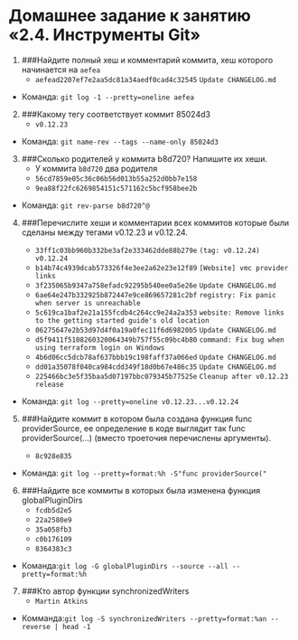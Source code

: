 # Домашнее задание к занятию «2.4. Инструменты Git»

1. ###Найдите полный хеш и комментарий коммита, хеш которого начинается на `aefea`
   - `aefead2207ef7e2aa5dc81a34aedf0cad4c32545` `Update CHANGELOG.md` 
- Команда: `git log -1 --pretty=oneline aefea`
 
2. ###Какому тегу соответствует коммит 85024d3
   - `v0.12.23`
- Команда: `git name-rev --tags --name-only 85024d3`
 
3. ###Сколько родителей у коммита b8d720? Напишите их хеши.
   - У коммита `b8d720` два родителя
   - `56cd7859e05c36c06b56d013b55a252d0bb7e158`
   - `9ea88f22fc6269854151c571162c5bcf958bee2b`
- Команда: `git rev-parse b8d720^@`
 
4. ###Перечислите хеши и комментарии всех коммитов которые были сделаны между тегами v0.12.23 и v0.12.24.

   - `33ff1c03bb960b332be3af2e333462dde88b279e` `(tag: v0.12.24) v0.12.24`
   - `b14b74c4939dcab573326f4e3ee2a62e23e12f89` `[Website] vmc provider links`
   - `3f235065b9347a758efadc92295b540ee0a5e26e` `Update CHANGELOG.md`
   - `6ae64e247b332925b872447e9ce869657281c2bf` `registry: Fix panic when server is unreachable`
   - `5c619ca1baf2e21a155fcdb4c264cc9e24a2a353` `website: Remove links to the getting started guide's old location`
   - `06275647e2b53d97d4f0a19a0fec11f6d69820b5` `Update CHANGELOG.md`
   - `d5f9411f5108260320064349b757f55c09bc4b80` `command: Fix bug when using terraform login on Windows`
   - `4b6d06cc5dcb78af637bbb19c198faff37a066ed` `Update CHANGELOG.md`
   - `dd01a35078f040ca984cdd349f18d0b67e486c35` `Update CHANGELOG.md`
   - `225466bc3e5f35baa5d07197bbc079345b77525e` `Cleanup after v0.12.23 release`

- Команда: `git log --pretty=oneline v0.12.23...v0.12.24`

5. ###Найдите коммит в котором была создана функция func providerSource, ее определение в коде выглядит так func providerSource(...) (вместо троеточия перечислены аргументы).

   - `8c928e835`
- Команда: `git log --pretty=format:%h -S"func providerSource("`
 
6. ###Найдите все коммиты в которых была изменена функция globalPluginDirs
   - `fcdb5d2e5`
   - `22a2580e9`
   - `35a058fb3`
   - `c0b176109`
   - `8364383c3`
- Команда:`git log -G globalPluginDirs --source --all --pretty=format:%h`

7. ###Кто автор функции synchronizedWriters
   - `Martin Atkins`
- Комманда:`git log -S synchronizedWriters --pretty=format:%an --reverse | head -1`
